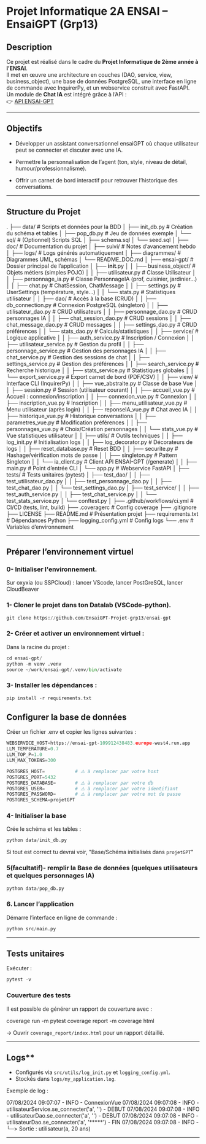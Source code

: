 # **Projet Informatique 2A ENSAI – EnsaiGPT (Grp13)**

## **Description**
Ce projet est réalisé dans le cadre du **Projet Informatique de 2ème année à l’ENSAI**.  
Il met en œuvre une architecture en couches (DAO, service, view, business_object), une base de données PostgreSQL, une interface en ligne de commande avec InquirerPy, et un webservice construit avec FastAPI.  
Un module de **Chat IA** est intégré grâce à l’API :  
👉 [API ENSAI-GPT](https://ensai-gpt-109912438483.europe-west4.run.app/docs#/default/chat_generate_post)

---

## **Objectifs**
- Développer un assistant conversationnel ensaiGPT où chaque utilisateur peut se connecter et discuter avec une IA.

- Permettre la personnalisation de l’agent (ton, style, niveau de détail, humour/professionnalisme).

- Offrir un carnet de bord interactif pour retrouver l’historique des conversations. 

---

## **Structure du Projet**


.
├── data/                               # Scripts et données pour la BDD
│   ├── init_db.py                      # Création du schéma et tables
│   ├── pop_db.py                       # Jeu de données exemple
│   └── sql/                            # (Optionnel) Scripts SQL
│       ├── schema.sql
│       └── seed.sql
│
├── doc/                                # Documentation du projet
│   ├── suivi/                          # Notes d’avancement hebdo
│   ├── logs/                           # Logs générés automatiquement
│   ├── diagrammes/                     # Diagrammes UML, schémas
│   └── README_DOC.md
│
├── ensai-gpt/                          # Dossier principal de l’application
│   ├── __init__.py
│
│   ├── business_object/                # Objets métiers (simples POJO)
│   │   ├── utilisateur.py              # Classe Utilisateur
│   │   ├── personnage_ia.py            # Classe PersonnageIA (prof, cuisinier, jardinier…)
│   │   ├── chat.py                     # ChatSession, ChatMessage
│   │   ├── settings.py                 # UserSettings (température, style…)
│   │   └── stats.py                    # Statistiques utilisateur
│
│   ├── dao/                            # Accès à la base (CRUD)
│   │   ├── db_connection.py            # Connexion PostgreSQL (singleton)
│   │   ├── utilisateur_dao.py          # CRUD utilisateurs
│   │   ├── personnage_dao.py           # CRUD personnages IA
│   │   ├── chat_session_dao.py         # CRUD sessions
│   │   ├── chat_message_dao.py         # CRUD messages
│   │   ├── settings_dao.py             # CRUD préférences
│   │   └── stats_dao.py                # Calculs/statistiques
│
│   ├── service/                        # Logique applicative
│   │   ├── auth_service.py             # Inscription / Connexion
│   │   ├── utilisateur_service.py      # Gestion du profil
│   │   ├── personnage_service.py       # Gestion des personnages IA
│   │   ├── chat_service.py             # Gestion des sessions de chat
│   │   ├── settings_service.py         # Gestion des préférences
│   │   ├── search_service.py           # Recherche historique
│   │   ├── stats_service.py            # Statistiques globales
│   │   └── export_service.py           # Export carnet de bord (PDF/CSV)
│
│   ├── view/                           # Interface CLI (InquirerPy)
│   │   ├── vue_abstraite.py            # Classe de base Vue
│   │   ├── session.py                  # Session (utilisateur courant)
│   │   ├── accueil_vue.py              # Accueil : connexion/inscription
│   │   ├── connexion_vue.py            # Connexion
│   │   ├── inscription_vue.py          # Inscription
│   │   ├── menu_utilisateur_vue.py     # Menu utilisateur (après login)
│   │   ├── reponseIA_vue.py            # Chat avec IA
│   │   ├── historique_vue.py           # Historique conversations
│   │   ├── parametres_vue.py           # Modification préférences
│   │   ├── personnages_vue.py          # Choix/Création personnages
│   │   └── stats_vue.py                # Vue statistiques utilisateur
│
│   ├── utils/                          # Outils techniques
│   │   ├── log_init.py                 # Initialisation logs
│   │   ├── log_decorator.py            # Décorateurs de logs
│   │   ├── reset_database.py           # Reset BDD
│   │   ├── securite.py                 # Hashage/vérification mots de passe
│   │   ├── singleton.py                # Pattern Singleton
│   │   └── ia_client.py                # Client API ENSAI-GPT (/generate)
│
│   ├── main.py                         # Point d’entrée CLI
│   └── app.py                          # Webservice FastAPI
│
├── tests/                              # Tests unitaires (pytest)
│   ├── test_dao/
│   │   ├── test_utilisateur_dao.py
│   │   ├── test_personnage_dao.py
│   │   ├── test_chat_dao.py
│   │   └── test_settings_dao.py
│   ├── test_service/
│   │   ├── test_auth_service.py
│   │   ├── test_chat_service.py
│   │   └── test_stats_service.py
│   └── conftest.py
│
├── .github/workflows/ci.yml            # CI/CD (tests, lint, build)
├── .coveragerc                         # Config coverage
├── .gitignore
├── LICENSE
├── README.md                           # Présentation projet
├── requirements.txt                    # Dépendances Python
├── logging_config.yml                  # Config logs
└── .env                                # Variables d’environnement

---


## **Préparer l’environnement virtuel**

### **0- Initialiser l'environnement.**

Sur oxyxia (ou SSPCloud) : lancer VScode, lancer PostGreSQL, lancer CloudBeaver

### **1- Cloner le projet dans ton Datalab (VSCode-python).**

```python
git clone https://github.com/EnsaiGPT-Projet-grp13/ensai-gpt
````

### **2- Créer et activer un environnement virtuel :**

Dans la racine du projet :

```python
cd ensai-gpt/
python -m venv .venv
source ~/work/ensai-gpt/.venv/bin/activate
````

### **3- Installer les dépendances :**

```python
pip install -r requirements.txt

````

## **Configurer la base de données**

 Créer un fichier .env et copier les lignes suivantes :

```python
WEBSERVICE_HOST=https://ensai-gpt-109912438483.europe-west4.run.app
LLM_TEMPERATURE=0.7
LLM_TOP_P=1.0
LLM_MAX_TOKENS=300

POSTGRES_HOST=           # ⚠️ à remplacer par votre host
POSTGRES_PORT=5432
POSTGRES_DATABASE=       # ⚠️ à remplacer par votre db
POSTGRES_USER=           # ⚠️ à remplacer par votre identifiant
POSTGRES_PASSWORD=       # ⚠️ à remplacer par votre mot de passe
POSTGRES_SCHEMA=projetGPT
````


### **4- Initialiser la base**

 Crée le schéma et les tables :

```python
python data/init_db.py
````
Si tout est correct tu devrai voir,  "Base/Schéma initialisés dans `projetGPT`"

### **5(facultatif)- remplir la Base de données (quelques utilisateurs et quelques personnages IA)**

```python
python data/pop_db.py
````

### **6. Lancer l’application**

Démarre l’interface en ligne de commande :

```python
python src/main.py
````

---

## **Tests unitaires**

Exécuter :  

```python
pytest -v
````


### Couverture des tests
Il est possible de générer un rapport de couverture avec :  

coverage run -m pytest
coverage report -m
coverage html


-> Ouvrir `coverage_report/index.html` pour un rapport détaillé.  

---

## Logs**
- Configurés via `src/utils/log_init.py` et `logging_config.yml`.  
- Stockés dans `logs/my_application.log`.  

Exemple de log :  

07/08/2024 09:07:07 - INFO - ConnexionVue
07/08/2024 09:07:08 - INFO - utilisateurService.se_connecter('a', '') - DEBUT
07/08/2024 09:07:08 - INFO - utilisateurDao.se_connecter('a', '') - DEBUT
07/08/2024 09:07:08 - INFO - utilisateurDao.se_connecter('a', '*****') - FIN
07/08/2024 09:07:08 - INFO - └─> Sortie : utilisateur(a, 20 ans)

---


